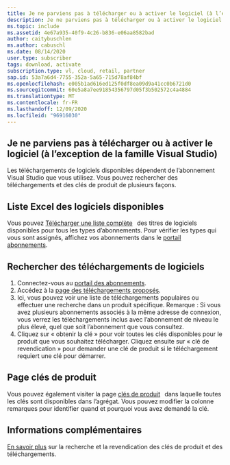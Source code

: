 ```yaml
---
title: Je ne parviens pas à télécharger ou à activer le logiciel (à l’exception de la famille Visual Studio)
description: Je ne parviens pas à télécharger ou à activer le logiciel (à l’exception de la famille Visual Studio), inclus dans mon abonnement Visual Studio.
ms.topic: include
ms.assetid: 4e67a935-40f9-4c26-b836-e06aa8582bad
author: caitybuschlen
ms.author: cabuschl
ms.date: 08/14/2020
user.type: subscriber
tags: download, activate
subscription.type: vl, cloud, retail, partner
sap.id: 53a7a6d4-7755-352a-5a65-715d78af84bf
ms.openlocfilehash: e005b1ad616ed125f0df8ea09d9a41cc0b6721d0
ms.sourcegitcommit: 60e5a8a7ee91854356797d05f3b502572c4a4884
ms.translationtype: MT
ms.contentlocale: fr-FR
ms.lasthandoff: 12/09/2020
ms.locfileid: "96916030"
---
```

## <a name="im-unable-to-download-or-activate-software-excluding-visual-studio-family"></a>Je ne parviens pas à télécharger ou à activer le logiciel (à l’exception de la famille Visual Studio)

Les téléchargements de logiciels disponibles dépendent de l’abonnement Visual Studio que vous utilisez. Vous pouvez rechercher des téléchargements et des clés de produit de plusieurs façons.  

## <a name="excel-list-of-available-software"></a>Liste Excel des logiciels disponibles 
Vous pouvez [Télécharger une liste complète](https://download.microsoft.com/download/1/5/4/15454442-CF17-47B9-A65D-DF84EF88511B/Visual_Studio_by_Subscription_Level.xlsx)   des titres de logiciels disponibles pour tous les types d’abonnements. Pour vérifier les types qui vous sont assignés, affichez vos abonnements dans le [portail abonnements](https://my.visualstudio.com/subscriptions).  

## <a name="find-software-downloads"></a>Rechercher des téléchargements de logiciels 
1. Connectez-vous au [portail des abonnements](https://my.visualstudio.com/benefits).  
1. Accédez à la [page des téléchargements proposés](https://my.visualstudio.com/downloads/featured).  
1. Ici, vous pouvez voir une liste de téléchargements populaires ou effectuer une recherche dans un produit spécifique. Remarque : Si vous avez plusieurs abonnements associés à la même adresse de connexion, vous verrez les téléchargements inclus avec l’abonnement de niveau le plus élevé, quel que soit l’abonnement que vous consultez.  
4. Cliquez sur « obtenir la clé » pour voir toutes les clés disponibles pour le produit que vous souhaitez télécharger. Cliquez ensuite sur « clé de revendication » pour demander une clé de produit si le téléchargement requiert une clé pour démarrer. 

## <a name="product-keys-page"></a>Page clés de produit 
Vous pouvez également visiter la page [clés de produit](https://my.visualstudio.com/productkeys)   dans laquelle toutes les clés sont disponibles dans l’agrégat. Vous pouvez modifier la colonne remarques pour identifier quand et pourquoi vous avez demandé la clé. 

## <a name="more-information"></a>Informations complémentaires 
[En savoir plus](https://docs.microsoft.com/visualstudio/subscriptions/find-keys) sur la recherche et la revendication des clés de produit et des téléchargements.  